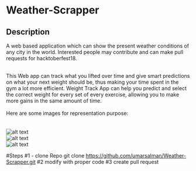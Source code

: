 # Weather-Scrapper
## Description
A web based application which can show the present weather conditions of any city in the world.
Interested people may contribute and can make pull requests for hacktoberfest18.</br></br>

This Web app can track what you lifted over time and give smart predictions on what your next weight should be, thus making your time spent in the gym a lot more efficient. Weight Track App can help you predict and select the correct weight for every set of every exercise, allowing you to make more gains in the same amount of time.</br></br>
Here are some images for representation purpose:</br></br></br>
![alt text](https://github.com/umarsalman/Weather-Scrapper/blob/master/ws1.PNG)</br>
![alt text](https://github.com/umarsalman/Weather-Scrapper/blob/master/ws2.PNG)</br>
![alt text](https://github.com/umarsalman/Weather-Scrapper/blob/master/ws3.PNG)</br>

#Steps
#1 - clone Repo
    git clone https://github.com/umarsalman/Weather-Scrapper.git
#2 modify with proper code
#3 create pull request